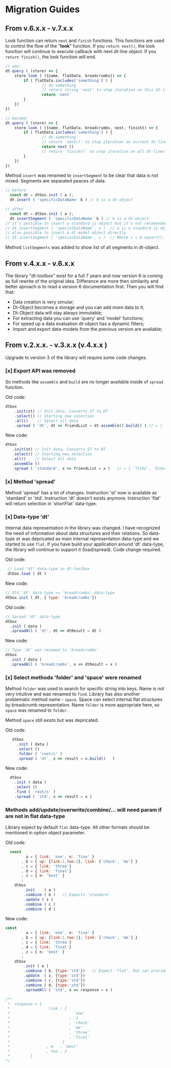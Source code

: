 # Migration Guides

## From v.6.x.x  - v.7.x.x
Look function can return `next` and `finish` functions. This functions are used to control the flow of the "**look**" function. If you `return next()`, the look function will continue to execute callback with next dt-line object. If you `return finish()`, the look function will end. 


```js
// was:
dt.query ( (store) => {
    store.look ( ({name, flatData, breadcrumbs}) => {
        if ( flatData.includes('something') ) {
                // do something
                // return string 'next' to stop iteration on this dt-line
                return 'next'
        }
    })
})

// become:
dt.query ( (store) => {
    store.look ( ({name, flatData, breadcrumbs, next, finish}) => {
        if ( flatData.includes('something') ) {
                // do something
                // return `next()` to stop iteration on current dt-line
                return next ()
                // return `finish()` to stop iteration on all dt-lines (it's a new option)
        }
    })
})

```

Method `insert` was renamed to `insertSegment` to be clear that data is not mixed. Segments are separated peaces of data.

```js 
// before
  const dt = dtbox.init ( a );
  dt.insert ( 'specificDataName' b ) // b is a dt-object

// after
  const dt = dtbox.init ( a );
  dt.insertSegment ( 'specificDataName' b ) // b is a dt-object
// it's possible to insert a standard js object but it's not recomended
// dt.insertSegment ( 'specialDataName', a )  // a is a standard js object
// also possible to insert a dt model object directly
// dt.insertSegment ( 'specialDataName', c )  // Where c = b.export(). A dt model object. 
```

Method `listSegments` was added to show list of all segments in dt-object.



## From v.4.x.x  - v.6.x.x

The library "dt-toolbox" exist for a full 7 years and now version 6 is coming as full rewrite of the original idea. Difference are more then similarity and better aproach is to read a version 6 documentation first. Then you will find that:

 - Data creation is very simular;
 - Dt-Object becomes a storage and you can add more data to it;
 - Dt-Object data will stay always immutable;
 - For extracting data you can use 'query' and 'model' functions;
 - For speed up a data evaluation dt-object has a dynamic filters;
 - Import and export data-models from the previous version are available;



## From v.2.x.x. - v.3.x.x (v.4.x.x )

Upgrade to version 3 of the library will require some code changes. 





### [x] Export API was removed
So methods like `assemble` and `build` are no longer available inside of `spread` function.

Old code:
```js
dtbox
    .init(st) // Init data. Converts ST to DT
    .select() // Starting new selection
    .all()    // Select all data
    .spread ( 'dt', dt => friendList = dt.assemble().build() ) // = [ 'Tisho', 'Dibo', 'Ivo', 'Vasil' ]
```

 New code:
 ```js
 dtbox
    .init(st) // Init data. Converts ST to DT
    .select() // Starting new selection
    .all()    // Select all data
    .assemble ()
    .spread ( 'standard', x => friendList = x )   // = [ 'Tisho', 'Dibo', 'Ivo', 'Vasil' ]
```





### [x] Method 'spread'
Method 'spread' has a lot of changes. Instruction 'st' now is available as 'standard' or 'std'. Instruction 'dt' doesn't exists anymore. Instruction 'flat' will return selection in 'shortFlat' data-type.





### [x] Data-type 'dt'
Internal data representation in the library was changed. I have recognized the need of information about data structures and their relations. So data-type `dt` was depricated as main internal representation data-type and we started to use `flat`. If you have build your application around 'dt' data-type, the library will continue to support it (load/spread). Code change required.

Old code:
```js
 // Load "dt" data-type in dt-toolbox
 dtbox.load ( dt )
```

New code:
```js
// Old 'dt' data-type == 'breadcrumbs' data-type
dtbox.init ( dt, { type: 'breadcrumbs'})
```

Old code:
```js
// Spread 'dt' data-type
dtbox
  .init ( data )
  .spreadAll ( 'dt', dt => dtResult = dt )
```

New code:
```js
// Type 'dt' was renamed to 'breadcrumbs'
dtbox
  .init ( data )
  .spreadAll ( 'breadcrumbs', x => dtResult = x )
```





### [x] Select methods 'folder' and 'space' were renamed
Method `folder` was used to search for specific string into keys. Name is not very intuitive and was renamed to `find`. Library has also another problematic method name - `space`. Space can select internal flat structures by breadcrumb representation. Name `folder` is more appropriate here, so `space` was renamed to `folder`. 

 Method `space` still exists but was depricated.


 Old code:
 ```js
    dtbox
      .init ( data )
      .select ()
      .folder ( 'root/s' )
      .spread ( 'dt', x => result = x.build()   )
 ```



 New code:
 ```js
   dtbox
     .init ( data )
     .select ()
     .find ( 'root/s' )
     .spread ( 'std', x => result = x )
 ```





### Methods add/update/overwrite/combine/... will need param if are not in flat data-type
Library expect by default `flat` data-type. All other formats should be mentioned in option object parameter.

Old code:
```js
  const
         a = { link: 'one', m: 'fine' }
       , b = { up: {link:1,two:2}, link: ['check', 'me'] }
       , c = { link: 'three'}
       , d = { link: 'final'}
       , z = { m: 'best' }
       ;
    dtbox
        .init    ( a )  
        .combine ( b )   // Expects 'standard'
        .update ( z )
        .combine ( c )
        .combine ( d )
```


New code:
```js
const
         a = { link: 'one', m: 'fine' }
       , b = { up: {link:1,two:2}, link: ['check', 'me'] }
       , c = { link: 'three'}
       , d = { link: 'final'}
       , z = { m: 'best' }
       ;
    dtbox
        .init ( a )
        .combine ( b, {type:'std'})   // Expect 'flat', but can provide other data-types like 'standard'(std)
        .update  ( z, {type:'std'})
        .combine ( c, {type:'std'})
        .combine ( d, {type:'std'})
        .spreadAll ( 'std', x => response = x )

/**
 *  response = {
 *                 link : [
 *                            'one'
 *                          ,  1
 *                          , 'check'
 *                          , 'me'
 *                          , 'three'
 *                          , 'final'
 *                       ]
 *                , m   : 'best'
 *                , two : 2
 *         }
*/

```